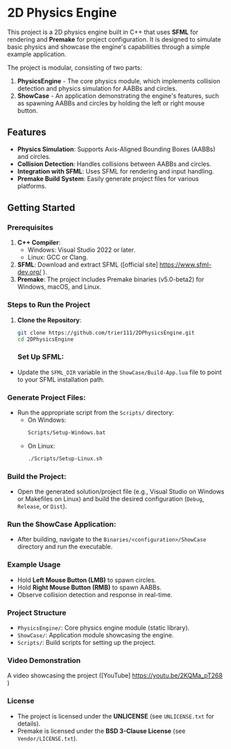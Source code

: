 # 2D Physics Engine

This project is a 2D physics engine built in C++ that uses **SFML** for rendering and **Premake** for project configuration. It is designed to simulate basic physics and showcase the engine's capabilities through a simple example application.

The project is modular, consisting of two parts:
1. **PhysicsEngine** - The core physics module, which implements collision detection and physics simulation for AABBs and circles.
2. **ShowCase** - An application demonstrating the engine's features, such as spawning AABBs and circles by holding the left or right mouse button.

## Features
- **Physics Simulation**: Supports Axis-Aligned Bounding Boxes (AABBs) and circles.
- **Collision Detection**: Handles collisions between AABBs and circles.
- **Integration with SFML**: Uses SFML for rendering and input handling.
- **Premake Build System**: Easily generate project files for various platforms.

## Getting Started

### Prerequisites
1. **C++ Compiler**:
   - Windows: Visual Studio 2022 or later.
   - Linux: GCC or Clang.
2. **SFML**: Download and extract SFML ([official site] https://www.sfml-dev.org/ ).
3. **Premake**: The project includes Premake binaries (v5.0-beta2) for Windows, macOS, and Linux.

### Steps to Run the Project
1. **Clone the Repository**:
   ```bash
   git clone https://github.com/trier111/2DPhysicsEngine.git
   cd 2DPhysicsEngine
   ```
   ### Set Up SFML:
- Update the `SFML_DIR` variable in the `ShowCase/Build-App.lua` file to point to your SFML installation path.

### Generate Project Files:
- Run the appropriate script from the `Scripts/` directory:
  - On Windows:
    ```bash
    Scripts/Setup-Windows.bat
    ```
  - On Linux:
    ```bash
    ./Scripts/Setup-Linux.sh
    ```

### Build the Project:
- Open the generated solution/project file (e.g., Visual Studio on Windows or Makefiles on Linux) and build the desired configuration (`Debug`, `Release`, or `Dist`).

### Run the ShowCase Application:
- After building, navigate to the `Binaries/<configuration>/ShowCase` directory and run the executable.

### Example Usage
- Hold **Left Mouse Button (LMB)** to spawn circles.
- Hold **Right Mouse Button (RMB)** to spawn AABBs.
- Observe collision detection and response in real-time.

### Project Structure
- `PhysicsEngine/`: Core physics engine module (static library).
- `ShowCase/`: Application module showcasing the engine.
- `Scripts/`: Build scripts for setting up the project.

### Video Demonstration
A video showcasing the project ([YouTube] https://youtu.be/2KQMa_pT268 )

### License
- The project is licensed under the **UNLICENSE** (see `UNLICENSE.txt` for details).
- Premake is licensed under the **BSD 3-Clause License** (see `Vendor/LICENSE.txt`).